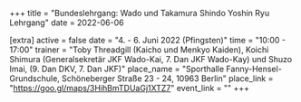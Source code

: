 +++
title = "Bundeslehrgang: Wado und Takamura Shindo Yoshin Ryu Lehrgang"
date = 2022-06-06

[extra]
active = false
date = "4. - 6. Juni 2022 (Pfingsten)"
time = "10:00 - 17:00"
trainer = "Toby Threadgill (Kaicho und Menkyo Kaiden), Koichi Shimura (Generalsekretär JKF Wado-Kai, 7. Dan JKF Wado-Kay) und Shuzo Imai, (9. Dan DKV, 7. Dan JKF)"
place_name = "Sporthalle Fanny-Hensel-Grundschule, Schöneberger Straße 23 - 24, 10963 Berlin"
place_link = "https://goo.gl/maps/3HihBmTDUaGj1XTZ7"
event_link = ""
+++
